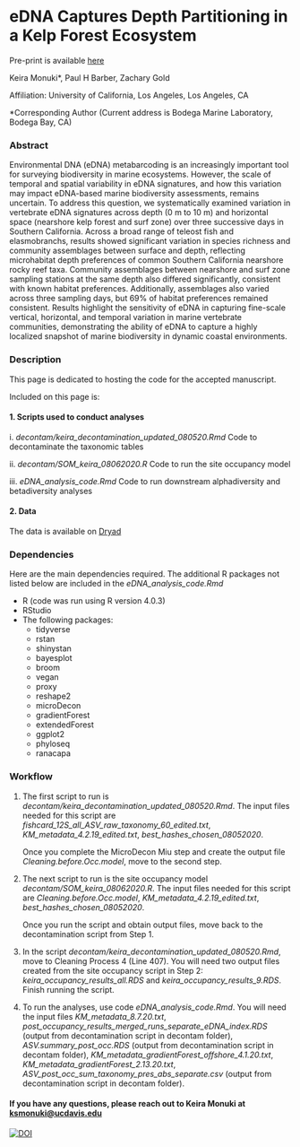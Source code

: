 # eDNA Captures Depth Partitioning in a Kelp Forest Ecosystem

Pre-print is available [here](https://www.biorxiv.org/content/10.1101/2021.06.01.446542v1)

Keira Monuki*, Paul H Barber, Zachary Gold

Affiliation: University of California, Los Angeles, Los Angeles, CA

*Corresponding Author (Current address is Bodega Marine Laboratory, Bodega Bay, CA)

### Abstract 

Environmental DNA (eDNA) metabarcoding is an increasingly important tool for surveying biodiversity in marine ecosystems. However, the scale of temporal and spatial variability in eDNA signatures, and how this variation may impact eDNA-based marine biodiversity assessments, remains uncertain. To address this question, we systematically examined variation in vertebrate eDNA signatures across depth (0 m to 10 m) and horizontal space (nearshore kelp forest and surf zone) over three successive days in Southern California. Across a broad range of teleost fish and elasmobranchs, results showed significant variation in species richness and community assemblages between surface and depth, reflecting microhabitat depth preferences of common Southern California nearshore rocky reef taxa. Community assemblages between nearshore and surf zone sampling stations at the same depth also differed significantly, consistent with known habitat preferences. Additionally, assemblages also varied across three sampling days, but 69% of habitat preferences remained consistent. Results highlight the sensitivity of eDNA in capturing fine-scale vertical, horizontal, and temporal variation in marine vertebrate communities, demonstrating the ability of eDNA to capture a highly localized snapshot of marine biodiversity in dynamic coastal environments.

### Description

This page is dedicated to hosting the code for the accepted manuscript. 

Included on this page is: 

#### 1. Scripts used to conduct analyses
i. *decontam/keira_decontamination_updated_080520.Rmd* Code to decontaminate the taxonomic tables

ii. *decontam/SOM_keira_08062020.R* Code to run the site occupancy model

iii. *eDNA_analysis_code.Rmd* Code to run downstream alphadiversity and betadiversity analyses

#### 2. Data

The data is available on [Dryad](https://doi.org/10.5068/D18H47)

### Dependencies 

Here are the main dependencies required. The additional R packages not listed below are included in the *eDNA_analysis_code.Rmd*

- R (code was run using R version 4.0.3)
- RStudio
- The following packages: 
  * tidyverse
  * rstan
  * shinystan
  * bayesplot
  * broom
  * vegan
  * proxy
  * reshape2
  * microDecon
  * gradientForest
  * extendedForest
  * ggplot2
  * phyloseq
  * ranacapa

### Workflow

1. The first script to run is *decontam/keira_decontamination_updated_080520.Rmd*. The input files needed for this script are *fishcard_12S_all_ASV_raw_taxonomy_60_edited.txt*, *KM_metadata_4.2.19_edited.txt*, *best_hashes_chosen_08052020*. 

    Once you complete the MicroDecon Miu step and create the output file *Cleaning.before.Occ.model*, move to the second step. 

2. The next script to run is the site occupancy model *decontam/SOM_keira_08062020.R*. The input files needed for this script are *Cleaning.before.Occ.model*, *KM_metadata_4.2.19_edited.txt*, *best_hashes_chosen_08052020*. 

    Once you run the script and obtain output files, move back to the decontamination script from Step 1. 

3. In the script *decontam/keira_decontamination_updated_080520.Rmd*, move to Cleaning Process 4 (Line 407). You will need two output files created from the site occupancy script in Step 2: *keira_occupancy_results_all.RDS* and *keira_occupancy_results_9.RDS*. Finish running the script. 

4. To run the analyses, use code *eDNA_analysis_code.Rmd*. You will need the input files *KM_metadata_8.7.20.txt*, *post_occupancy_results_merged_runs_separate_eDNA_index.RDS* (output from decontamination script in decontam folder), *ASV.summary_post_occ.RDS* (output from decontamination script in decontam folder), *KM_metadata_gradientForest_offshore_4.1.20.txt*, *KM_metadata_gradientForest_2.13.20.txt*, *ASV_post_occ_sum_taxonomy_pres_abs_separate.csv* (output from decontamination script in decontam folder). 


#### If you have any questions, please reach out to Keira Monuki at ksmonuki@ucdavis.edu

[![DOI](https://zenodo.org/badge/DOI/10.5281/zenodo.5574141.svg)](https://doi.org/10.5281/zenodo.5574141)








